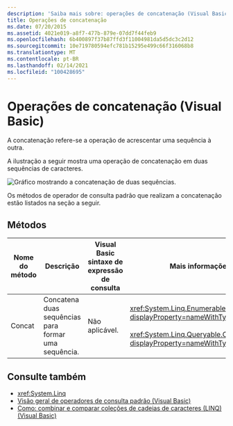 ```yaml
---
description: 'Saiba mais sobre: operações de concatenação (Visual Basic)'
title: Operações de concatenação
ms.date: 07/20/2015
ms.assetid: 4021e019-a8f7-477b-879e-07dd7f44feb9
ms.openlocfilehash: 6b400897f37b87ffd3f11004981da5d5dc3c2d12
ms.sourcegitcommit: 10e719780594efc781b15295e499c66f316068b8
ms.translationtype: MT
ms.contentlocale: pt-BR
ms.lasthandoff: 02/14/2021
ms.locfileid: "100428695"
---
```

# <a name="concatenation-operations-visual-basic"></a>Operações de concatenação (Visual Basic)

A concatenação refere-se a operação de acrescentar uma sequência à outra.  
  
 A ilustração a seguir mostra uma operação de concatenação em duas sequências de caracteres.  
  
 ![Gráfico mostrando a concatenação de duas sequências.](./media/concatenation-operations/concatenation-two-sequences.png)  
  
 Os métodos de operador de consulta padrão que realizam a concatenação estão listados na seção a seguir.  
  
## <a name="methods"></a>Métodos  
  
|Nome do método|Descrição|Visual Basic sintaxe de expressão de consulta|Mais informações|  
|-----------------|-----------------|------------------------------------------|----------------------|  
|Concat|Concatena duas sequências para formar uma sequência.|Não aplicável.|<xref:System.Linq.Enumerable.Concat%2A?displayProperty=nameWithType><br /><br /> <xref:System.Linq.Queryable.Concat%2A?displayProperty=nameWithType>|  
  
## <a name="see-also"></a>Consulte também

- <xref:System.Linq>
- [Visão geral de operadores de consulta padrão (Visual Basic)](standard-query-operators-overview.md)
- [Como: combinar e comparar coleções de cadeias de caracteres (LINQ) (Visual Basic)](how-to-combine-and-compare-string-collections-linq.md)

